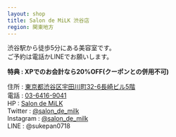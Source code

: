 ```yaml
---
layout: shop
title: Salon de MiLK 渋谷店
region: 関東地方
---
```


渋谷駅から徒歩5分にある美容室です。  
ご予約は電話かLINEでお願いします。  

**特典 : XPでのお会計なら20%OFF(クーポンとの併用不可)**  

住所 : [東京都渋谷区宇田川町32-6長崎ビル5階](https://www.google.co.jp/maps/place/salon+de+Milk/@35.661063,139.6950263,17z/data=!3m1!4b1!4m5!3m4!1s0x60188ca973d7a761:0xc5162881c6fac353!8m2!3d35.661063!4d139.697215)  
電話 : <a href="tel:">03-6416-9041</a>  
HP : [Salon de MiLK](http://www.salonde-milk.jp/sp/salon/shibuya)  
Twitter : [@salon_de_milk](https://twitter.com/salon_de_milk)  
Instagram : [@salon_de_milk](https://www.instagram.com/salon_de_milk/)  
LINE : @sukepan0718  
